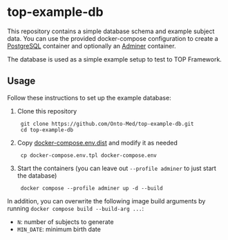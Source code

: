 # top-example-db

This repository contains a simple database schema and example subject data. You can use the provided docker-compose configuration to create a [PostgreSQL](https://hub.docker.com/_/postgres) container and optionally an [Adminer](https://hub.docker.com/_/adminer/) container.

The database is used as a simple example setup to test to TOP Framework.

## Usage

Follow these instructions to set up the example database:

1. Clone this repository

        git clone https://github.com/Onto-Med/top-example-db.git
        cd top-example-db

2. Copy [docker-compose.env.dist](docker-compose.env.dist) and modify it as needed

        cp docker-compose.env.tpl docker-compose.env

3. Start the containers (you can leave out `--profile adminer` to just start the database)

        docker compose --profile adminer up -d --build

In addition, you can overwrite the following image build arguments by running `docker compose build --build-arg ...`:
* `N`: number of subjects to generate
* `MIN_DATE`: minimum birth date
